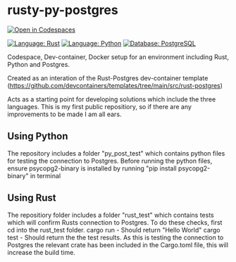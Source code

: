 # rusty-py-postgres
[![Open in Codespaces](https://img.shields.io/static/v1?label=Codespaces&message=Open&color=blue&logo=github)](https://codespaces.new/max-callaghan/rusty-py-postgres?quickstart=1)

[![Language: Rust](https://img.shields.io/badge/Language-Rust-darkorange)](https://www.rust-lang.org/)
[![Language: Python](https://img.shields.io/badge/Language-Python-yellow)](https://www.python.org/)
[![Database: PostgreSQL](https://img.shields.io/badge/Database-PostgreSQL-blue)](https://www.postgresql.org/)

Codespace, Dev-container, Docker setup for an environment including Rust, Python and Postgres.

Created as an interation of the Rust-Postgres dev-container template (https://github.com/devcontainers/templates/tree/main/src/rust-postgres)

Acts as a starting point for developing solutions which include the three languages. This is my first public repositiory, so if there are any improvements to be made I am all ears.


## Using Python
The repository includes a folder "py_post_test" which contains python files for testing the connection to Postgres.
Before running the python files, ensure psycopg2-binary is installed by running "pip install psycopg2-binary" in terminal

## Using Rust
The repositiory folder includes a folder "rust_test" which contains tests which will confirm Rusts connection to Postgres.
To do these checks, first cd into the rust_test folder.
cargo run - Should return "Hello World"
cargo test - Should return the the test results.
As this is testing the connection to Postgres the relevant crate has been included in the Cargo.toml file, this will increase the build time.
